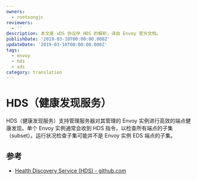 ```yaml
---
owners:
  - rootsongjc
reviewers:
  - ''
description: 本文是 xDS 协议中 HDS 的解析，译自 Envoy 官方文档。
publishDate: '2019-03-10T00:00:00.000Z'
updateDate: '2019-03-10T00:00:00.000Z'
tags:
  - envoy
  - hds
  - xds
category: translation
---
```


# HDS（健康发现服务）

HDS（健康发现服务）支持管理服务器对其管理的 Envoy 实例进行高效的端点健康发现。单个 Envoy 实例通常会收到 HDS 指令，以检查所有端点的子集（subset）。运行状况检查子集可能并不是 Envoy 实例 EDS 端点的子集。

## 参考

* [Health Discovery Service \(HDS\) - github.com](https://github.com/envoyproxy/envoy/blob/master/api/envoy/service/discovery/v2/hds.proto)

